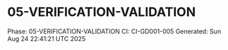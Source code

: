 # 05-VERIFICATION-VALIDATION
Phase: 05-VERIFICATION-VALIDATION
CI: CI-GD001-005
Generated: Sun Aug 24 22:41:21 UTC 2025

